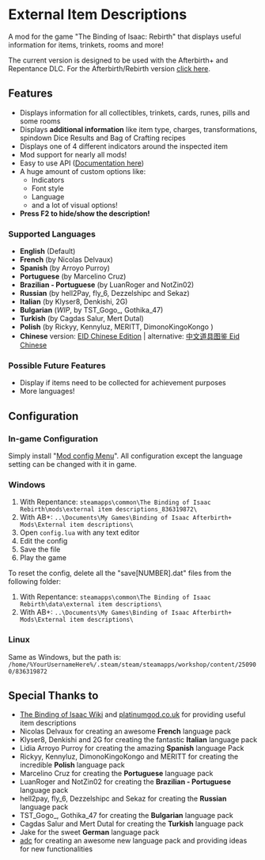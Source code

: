# External Item Descriptions
A mod for the game "The Binding of Isaac: Rebirth" that displays useful information for items, trinkets, rooms and more!

The current version is designed to be used with the Afterbirth+ and Repentance DLC.
For the Afterbirth/Rebirth version [click here](https://moddingofisaac.com/mod/1079/external-item-descriptions).


## Features
- Displays information for all collectibles, trinkets, cards, runes, pills and some rooms
- Displays **additional information** like item type, charges, transformations, spindown Dice Results and Bag of Crafting recipes
- Displays one of 4 different indicators around the inspected item
- Mod support for nearly all mods!
- Easy to use API ([Documentation here](https://github.com/wofsauge/External-Item-Descriptions/wiki))
- A huge amount of custom options like:
	- Indicators
	- Font style
	- Language
	- and a lot of visual options!
- **Press F2 to hide/show the description!**

### Supported Languages
- **English** (Default)
- **French** (by Nicolas Delvaux)
- **Spanish** (by Arroyo Purroy)
- **Portuguese** (by Marcelino Cruz)
- **Brazilian - Portuguese** (by LuanRoger and NotZin02)
- **Russian** (by hell2Pay, fly_6, Dezzelshipc and Sekaz)
- **Italian** (by Klyser8, Denkishi, 2G)
- **Bulgarian** (*WIP*, by TST_Gogo_, Gothika_47)
- **Turkish** (by Cagdas Salur, Mert Dutal)
- **Polish** (by Rickyy, Kennyluz, MERITT, DimonoKingoKongo )
- **Chinese** version: [EID Chinese Edition](https://steamcommunity.com/sharedfiles/filedetails/?id=1290363695) | alternative: [中文道具图鉴 Eid Chinese](https://steamcommunity.com/sharedfiles/filedetails/?id=848295251)

### Possible Future Features
- Display if items need to be collected for achievement purposes
- More languages!


## Configuration

### In-game Configuration

Simply install &quot;[Mod config Menu](https://steamcommunity.com/sharedfiles/filedetails/?id=1603631350)&quot;. All configuration except the language setting can be changed with it in game.

### Windows
1. With Repentance: `steamapps\common\The Binding of Isaac Rebirth\mods\external item descriptions_836319872\`
1. With  AB+: `..\Documents\My Games\Binding of Isaac Afterbirth+ Mods\External item descriptions\`
2. Open `config.lua` with any text editor
3. Edit the config
4. Save the file
5. Play the game

To reset the config, delete all the "save[NUMBER].dat" files from the following folder: 
1. With Repentance: `steamapps\common\The Binding of Isaac Rebirth\data\external item descriptions\`
1. With  AB+: `..\Documents\My Games\Binding of Isaac Afterbirth+ Mods\External item descriptions\`

### Linux

Same as Windows, but the path is: `/home/%YourUsernameHere%/.steam/steam/steamapps/workshop/content/250900/836319872`


## Special Thanks to
- [The Binding of Isaac Wiki](https://bindingofisaacrebirth.fandom.com/wiki/Binding_of_Isaac:_Rebirth_Wiki) and [platinumgod.co.uk](https://platinumgod.co.uk/) for providing useful item descriptions
- Nicolas Delvaux for creating an awesome **French** language pack
- Klyser8, Denkishi and 2G for creating the fantastic **Italian** language pack
- Lidia Arroyo Purroy for creating the amazing **Spanish** language Pack
- Rickyy, Kennyluz, DimonoKingoKongo and MERITT for creating the incredible **Polish** language pack
- Marcelino Cruz for creating the **Portuguese** language pack
- LuanRoger and NotZin02 for creating the **Brazilian - Portuguese** language pack
- hell2pay, fly_6, Dezzelshipc and Sekaz for creating the **Russian** language pack
- TST_Gogo_, Gothika_47 for creating the **Bulgarian** language pack
- Cagdas Salur and Mert Dutal for creating the **Turkish** language pack
- Jake for the sweet **German** language pack
- [adc](https://steamcommunity.com/id/whytefang/) for creating an awesome new language pack and providing ideas for new functionalities
